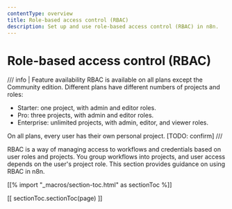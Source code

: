 ```yaml
---
contentType: overview
title: Role-based access control (RBAC)
description: Set up and use role-based access control (RBAC) in n8n.
---
```


# Role-based access control (RBAC)

/// info | Feature availability
RBAC is available on all plans except the Community edition. Different plans have different numbers of projects and roles:

* Starter: one project, with admin and editor roles.
* Pro: three projects, with admin and editor roles.
* Enterprise: unlimited projects, with admin, editor, and viewer roles.

On all plans, every user has their own personal project. [TODO: confirm]
///

RBAC is a way of managing access to workflows and credentials based on user roles and projects. You group workflows into projects, and user access depends on the user's project role. This section provides guidance on using RBAC in n8n.

[[% import "_macros/section-toc.html" as sectionToc %]]

[[ sectionToc.sectionToc(page) ]]





